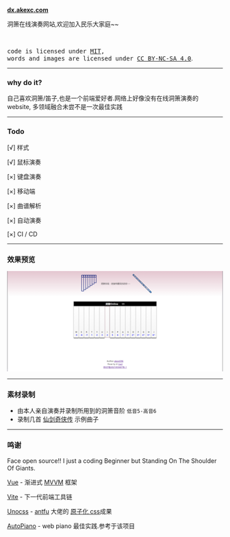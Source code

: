 **[dx.akexc.com](https://dx.akexc.com)**

洞箫在线演奏网站,欢迎加入民乐大家庭~~

<br>

<samp>code is licensed under <a href='./LICENSE'>MIT</a>,<br> words and images are licensed under <a href='https://creativecommons.org/licenses/by-nc-sa/4.0/'>CC BY-NC-SA 4.0</a></samp>.

---

### why do it?

自己喜欢洞箫/笛子,也是一个前端爱好者.网络上好像没有在线洞箫演奏的 website, 多领域融合未尝不是一次最佳实践

---

### Todo

[√] 样式

[√] 鼠标演奏

[×] 键盘演奏

[×] 移动端

[×] 曲谱解析

[×] 自动演奏

[×] CI / CD

---

### 效果预览

![洞箫在线](src/assets/images/dx.jpg)

---

### 素材录制

- 由本人亲自演奏并录制所用到的洞箫音阶 `低音5-高音6`
- 录制几首 [仙剑奇侠传](http://www.unistar.cn/) 示例曲子

---

### 鸣谢

Face open source!! I just a coding Beginner but Standing On The Shoulder Of Giants.

[Vue](https://cn.vuejs.org/) - 渐进式 [MVVM]() 框架

[Vite](https://vitejs.cn/) - 下一代前端工具链

[Unocss](https://uno.antfu.me/) - [antfu](https://antfu.me/) 大佬的 [原子化 css](https://css-tricks.com/lets-define-exactly-atomic-css/)成果

[AutoPiano](https://www.autopiano.cn/) - web piano 最佳实践.参考于该项目
